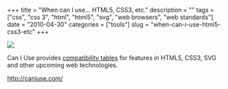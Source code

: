 +++
title = "When can I use... HTML5, CSS3, etc."
description = ""
tags = ["css", "css 3", "html", "html5", "svg", "web browsers", "web standards"]
date = "2010-04-30"
categories = ["tools"]
slug = "when-can-i-use-html5-css3-etc"
+++


<div class="tool-screenshot mb1"><a href="http://caniuse.com/"><img id='bluga-thumbnail-2718' class='bluga-thumbnail custom' src='http://media.konigi.com/bluga/
wt522febd02072f_custom.jpg'/></a></div><p>Can I Use provides <a href="http://caniuse.com/">compatibility tables</a> for features in HTML5, CSS3, SVG and other upcoming web technologies.</p>

  
<p><a href="http://caniuse.com/">http://caniuse.com/</a></p>
      

